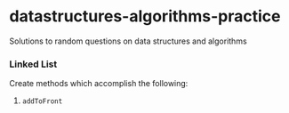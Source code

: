 # datastructures-algorithms-practice
Solutions to random questions on data structures and algorithms


### Linked List
Create methods which accomplish the following:
1) `addToFront`
